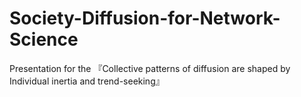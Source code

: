 # Society-Diffusion-for-Network-Science
Presentation for the 『Collective patterns of diffusion are shaped by Individual inertia and trend-seeking』
